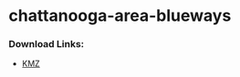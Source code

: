 # chattanooga-area-blueways

### Download Links:
- [KMZ](https://raw.githubusercontent.com/officeofperformancemanagement/chattanooga-area-blueways/refs/heads/main/blueways.kmz)
